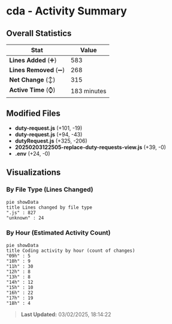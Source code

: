# cda - Activity Summary 

## Overall Statistics

| Stat                   | Value                                                             |
| ---------------------- | ----------------------------------------------------------------- |
| **Lines Added** (➕)   | 583                                          |
| **Lines Removed** (➖) | 268                                        |
| **Net Change** (↕)    | 315                |
| **Active Time** (⌚)   | 183 minutes |


## Modified Files
- **duty-request.js** (+101, -19)
- **duty-request.js** (+94, -43)
- **dutyRequest.js** (+325, -206)
- **20250203122505-replace-duty-requests-view.js** (+39, -0)
- **.env** (+24, -0)

## Visualizations

### By File Type (Lines Changed)

```mermaid
pie showData
title Lines changed by file type
".js" : 827
"unknown" : 24
```

### By Hour (Estimated Activity Count)

```mermaid
pie showData
title Coding activity by hour (count of changes)
"09h" : 5
"10h" : 9
"11h" : 30
"12h" : 8
"13h" : 8
"14h" : 12
"15h" : 10
"16h" : 22
"17h" : 19
"18h" : 4
```


> **Last Updated:** 03/02/2025, 18:14:22
